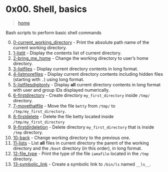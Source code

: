 # 0x00. Shell, basics

> [home](../README.md)

Bash scripts to perform basic shell commands

0. [0-current_working_directory](./0-current_working_directory) - Print the
absolute path name of the current working directory.
1. [1-listit](./1-listit) - Display the contents list of current directory.
2. [2-bring_me_home](./2-bring_me_home) - Change the working directory to
   user’s home directory.
3. [3-listfiles](./3-listfiles) - Display current directory contents in long
   format.
4. [4-listmorefiles](./4-listmorefiles) - Display current directory contents
   including hidden files (starting with `.`) using long format.
5. [5-listfilesdigitonly](./5-listfilesdigitonly) - Display **all** current
   directory contents in long format with user and group IDs displayed
   numerically.
6. [6-firstdirectory](./6-firstdirectory) - Create directory
   `my_first_directory` inside `/tmp/` directory.
7. [7-movethatfile](./7-movethatfile) - Move the file `betty` from `/tmp/`
   to `/tmp/my_first_directory`.
8. [8-firstdelete](./8-firstdelete) - Delete the file betty located inside
   `/tmp/my_first_directory`
9. [9-firstdirdeletion](./9-firstdirdeletion) - Delete directory
   `my_first_directory` that is inside `/tmp` directory.
10. [10-back](./10-back) - Change working directory to the previous one.
11. [11-lists](./11-lists) - List **all** files in current directory
    the parent of the working directory and the `/boot` directory
    (in this order), in long format.
12. [12-file_type](./12-file_type) - Print the type of the file `iamafile`
    located in the `/tmp` directory.
13. [13-symbolic_link](./13-symbolic_link) - Create a symbolic link to `/bin/ls`
    named `__ls__`.
